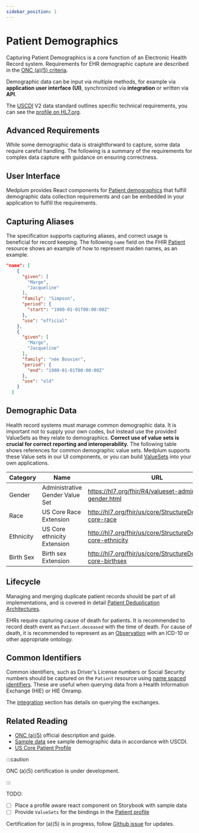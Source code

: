 ```yaml
---
sidebar_position: 1
---
```


# Patient Demographics

Capturing Patient Demographics is a core function of an Electronic Health Record system. Requirements for EHR demographic capture are described in the [ONC (a)(5) criteria](https://www.healthit.gov/test-method/demographics).

Demographic data can be input via multiple methods, for example via **application user interface (UI)**, synchronized via **integration** or written via **API**.

The [USCDI](/docs/fhir-datastore/understanding-uscdi-dataclasses) V2 data standard outlines specific technical requirements, you can see the [profile on HL7.org](https://hl7.org/fhir/us/core/stu3.1.1/StructureDefinition-us-core-patient.html).

## Advanced Requirements

While some demographic data is straightforward to capture, some data require careful handling. The following is a summary of the requirements for complex data capture with guidance on ensuring correctness.

## User Interface

Medplum provides React components for [Patient demographics](https://storybook.medplum.com/?path=/story/medplum-resourceform--patient) that fulfill demographic data collection requirements and can be embedded in your application to fulfill the requirements.

## Capturing Aliases

The specification supports capturing aliases, and correct usage is beneficial for record keeping. The following `name` field on the FHIR [Patient](/docs/api/fhir/resources/patient) resource shows an example of how to represent maiden names, as an example.

```json
"name": [
    {
      "given": [
        "Marge",
        "Jacqueline"
      ],
      "family": "Simpson",
      "period": {
        "start": "1980-01-01T00:00:00Z"
      },
      "use": "official"
    },
    {
      "given": [
        "Marge",
        "Jacqueline"
      ],
      "family": "née Bouvier",
      "period": {
        "end": "1980-01-01T00:00:00Z"
      },
      "use": "old"
    }
  ]
```

## Demographic Data

Health record systems must manage common demographic data. It is important not to supply your own codes, but instead use the provided ValueSets as they relate to demographics. **Correct use of value sets is crucial for correct reporting and interoperability.** The following table shows references for common demographic value sets. Medplum supports these Value sets in our UI components, or you can build [ValueSets](https://storybook.medplum.com/?path=/story/medplum-valuesetautocomplete--basic) into your own applications.

| Category  | Name                            | URL                                                               |
| --------- | ------------------------------- | ----------------------------------------------------------------- |
| Gender    | Administrative Gender Value Set | https://hl7.org/fhir/R4/valueset-administrative-gender.html       |
| Race      | US Core Race Extension          | http://hl7.org/fhir/us/core/StructureDefinition/us-core-race      |
| Ethnicity | US Core ethnicity Extension     | http://hl7.org/fhir/us/core/StructureDefinition/us-core-ethnicity |
| Birth Sex | Birth sex Extension             | http://hl7.org/fhir/us/core/StructureDefinition/us-core-birthsex  |

## Lifecycle

Managing and merging duplicate patient records should be part of all implementations, and is covered in detail [Patient Deduplication Architectures](/docs/fhir-datastore/patient-deduplication).

EHRs require capturing cause of death for patients. It is recommended to record death event as `Patient.deceased` with the time of death. For cause of death, it is recommended to represent as an [Observation](/docs/api/fhir/resources/observation) with an ICD-10 or other appropriate ontology.

## Common Identifiers

Common identifiers, such as Driver's License numbers or Social Security numbers should be captured on the `Patient` resource using [name spaced identifiers](/docs/fhir-basics#identifiers-naming-resources). These are useful when querying data from a Health Information Exchange (HIE) or HIE Onramp.

The [integration](/docs/integration) section has details on querying the exchanges.

## Related Reading

- [ONC (a)(5)](https://www.healthit.gov/test-method/demographics) official description and guide.
- [Sample data](/docs/tutorials/importing-sample-data) see sample demographic data in accordance with USCDI.
- [US Core Patient Profile](https://hl7.org/fhir/us/core/stu3.1.1/StructureDefinition-us-core-patient.html)

:::caution

ONC (a)(5) certification is under development.

:::

TODO:

- [ ] Place a profile aware react component on Storybook with sample data
- [ ] Provide `ValueSets` for the bindings in the [Patient profile](https://hl7.org/fhir/us/core/stu3.1.1/StructureDefinition-us-core-patient.html)

Certification for (a)(5) is in progress, follow [Github issue](https://github.com/medplum/medplum/issues/3001) for updates.
